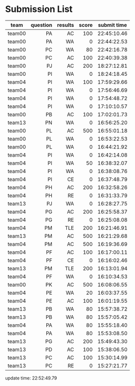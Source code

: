 # Submission List
team    | question  | results  | score | submit time
------|-----:|-----:| ----:|-----
team00 | PA | AC | 100 | 22:45:10.46
team00 | PA | WA | 0 | 22:44:22.53
team00 | PC | WA | 80 | 22:42:16.78
team00 | PC | AC | 100 | 22:40:39.38
team00 | PJ | AC | 200 | 18:27:12.81
team00 | PI | WA | 0 | 18:24:18.45
team04 | PI | WA | 100 | 17:59:29.66
team04 | PI | WA | 0 | 17:56:46.69
team04 | PI | WA | 0 | 17:54:48.72
team04 | PI | WA | 0 | 17:10:10.57
team00 | PB | AC | 100 | 17:02:01.73
team13 | PN | WA | 0 | 16:56:25.20
team00 | PL | AC | 500 | 16:55:01.18
team00 | PL | WA | 0 | 16:53:22.53
team00 | PL | WA | 0 | 16:44:21.92
team04 | PI | WA | 0 | 16:42:14.08
team04 | PI | WA | 50 | 16:38:32.07
team04 | PI | WA | 0 | 16:38:08.76
team04 | PI | CE | 0 | 16:37:48.79
team04 | PH | AC | 200 | 16:32:58.26
team04 | PH | RE | 0 | 16:31:33.79
team13 | PJ | WA | 0 | 16:28:27.75
team04 | PG | AC | 200 | 16:25:58.37
team04 | PG | RE | 0 | 16:25:08.08
team04 | PM | TLE | 200 | 16:21:46.91
team13 | PM | AC | 500 | 16:21:29.68
team04 | PM | AC | 500 | 16:19:36.69
team04 | PF | AC | 100 | 16:17:00.11
team04 | PF | CE | 0 | 16:16:02.46
team13 | PM | TLE | 200 | 16:13:01.94
team04 | PF | WA | 0 | 16:10:34.53
team00 | PK | AC | 500 | 16:08:06.55
team04 | PE | WA | 20 | 16:03:37.55
team04 | PE | AC | 100 | 16:01:19.55
team13 | PB | WA | 80 | 15:57:38.72
team13 | PB | WA | 80 | 15:57:05.42
team04 | PA | WA | 80 | 15:55:18.40
team04 | PA | WA | 80 | 15:53:08.50
team13 | PG | AC | 200 | 15:49:43.30
team13 | PD | AC | 100 | 15:38:06.50
team13 | PC | AC | 100 | 15:30:14.99
team13 | PC | RE | 0 | 15:27:21.77


update time: 22:52:49.79 
